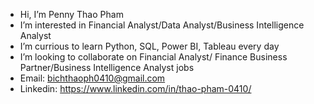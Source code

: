 - Hi, I’m Penny Thao Pham
- I’m interested in Financial Analyst/Data Analyst/Business Intelligence Analyst
- I’m currious to learn Python, SQL, Power BI, Tableau every day
- I’m looking to collaborate on Financial Analyst/ Finance Business Partner/Business Intelligence Analyst jobs
- Email: bichthaoph0410@gmail.com
- Linkedin: https://www.linkedin.com/in/thao-pham-0410/
<!---
ThaoPham0410/ThaoPham0410 is a ✨ special ✨ repository because its `README.md` (this file) appears on your GitHub profile.
You can click the Preview link to take a look at your changes.
--->
